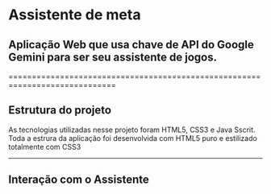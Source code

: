 # Assistente de meta

## Aplicação Web que usa chave de API do Google Gemini para ser seu assistente de jogos.
=============================================================================
## Estrutura do projeto
As tecnologias utilizadas nesse projeto foram HTML5, CSS3 e  Java Sscrit. Toda a estrura da aplicação foi desenvolvida com HTML5 puro e estilizado totalmente com CSS3 
***
## Interação com o Assistente
